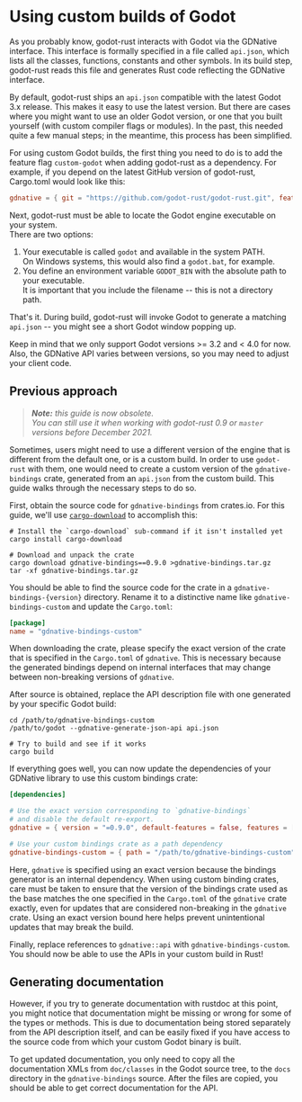 # Using custom builds of Godot

As you probably know, godot-rust interacts with Godot via the GDNative interface. This interface is formally specified in a file called `api.json`, which lists all the classes, functions, constants and other symbols. In its build step, godot-rust reads this file and generates Rust code reflecting the GDNative interface.

By default, godot-rust ships an `api.json` compatible with the latest Godot 3.x release. This makes it easy to use the latest version. But there are cases where you might want to use an older Godot version, or one that you built yourself (with custom compiler flags or modules). In the past, this needed quite a few manual steps; in the meantime, this process has been simplified.

For using custom Godot builds, the first thing you need to do is to add the feature flag `custom-godot` when adding godot-rust as a dependency.
For example, if you depend on the latest GitHub version of godot-rust, Cargo.toml would look like this:
```toml
gdnative = { git = "https://github.com/godot-rust/godot-rust.git", features = ["custom-godot"] }
```

Next, godot-rust must be able to locate the Godot engine executable on your system.  
There are two options:

1. Your executable is called `godot` and available in the system PATH.  
   On Windows systems, this would also find a `godot.bat`, for example.
2. You define an environment variable `GODOT_BIN` with the absolute path to your executable.  
   It is important that you include the filename -- this is not a directory path. 

That's it. During build, godot-rust will invoke Godot to generate a matching `api.json` -- you might see a short Godot window popping up.

Keep in mind that we only support Godot versions >= 3.2 and < 4.0 for now. Also, the GDNative API varies between versions, so you may need to adjust your client code. 


## Previous approach

> _**Note:** this guide is now obsolete._  
> _You can still use it when working with godot-rust 0.9 or `master` versions before December 2021._

Sometimes, users might need to use a different version of the engine that is different from the default one, or is a custom build. In order to use `godot-rust` with them, one would need to create a custom version of the `gdnative-bindings` crate, generated from an `api.json` from the custom build. This guide walks through the necessary steps to do so.

First, obtain the source code for `gdnative-bindings` from crates.io. For this guide, we'll use [`cargo-download`](https://github.com/Xion/cargo-download/) to accomplish this:

```
# Install the `cargo-download` sub-command if it isn't installed yet
cargo install cargo-download

# Download and unpack the crate
cargo download gdnative-bindings==0.9.0 >gdnative-bindings.tar.gz
tar -xf gdnative-bindings.tar.gz
```

You should be able to find the source code for the crate in a `gdnative-bindings-{version}` directory. Rename it to a distinctive name like `gdnative-bindings-custom` and update the `Cargo.toml`:

```toml
[package]
name = "gdnative-bindings-custom"
```

When downloading the crate, please specify the exact version of the crate that is specified in the `Cargo.toml` of `gdnative`. This is necessary because the generated bindings depend on internal interfaces that may change between non-breaking versions of `gdnative`.

After source is obtained, replace the API description file with one generated by your specific Godot build:

```
cd /path/to/gdnative-bindings-custom
/path/to/godot --gdnative-generate-json-api api.json

# Try to build and see if it works
cargo build
```

If everything goes well, you can now update the dependencies of your GDNative library to use this custom bindings crate:

```toml
[dependencies]

# Use the exact version corresponding to `gdnative-bindings`
# and disable the default re-export.
gdnative = { version = "=0.9.0", default-features = false, features = [] }

# Use your custom bindings crate as a path dependency
gdnative-bindings-custom = { path = "/path/to/gdnative-bindings-custom" }
```

Here, `gdnative` is specified using an exact version because the bindings generator is an internal dependency. When using custom binding crates, care must be taken to ensure that the version of the bindings crate used as the base matches the one specified in the `Cargo.toml` of the `gdnative` crate exactly, even for updates that are considered non-breaking in the `gdnative` crate. Using an exact version bound here helps prevent unintentional updates that may break the build.

Finally, replace references to `gdnative::api` with `gdnative-bindings-custom`. You should now be able to use the APIs in your custom build in Rust!


## Generating documentation

However, if you try to generate documentation with rustdoc at this point, you might notice that documentation might be missing or wrong for some of the types or methods. This is due to documentation being stored separately from the API description itself, and can be easily fixed if you have access to the source code from which your custom Godot binary is built.

To get updated documentation, you only need to copy all the documentation XMLs from `doc/classes` in the Godot source tree, to the `docs` directory in the `gdnative-bindings` source. After the files are copied, you should be able to get correct documentation for the API.
